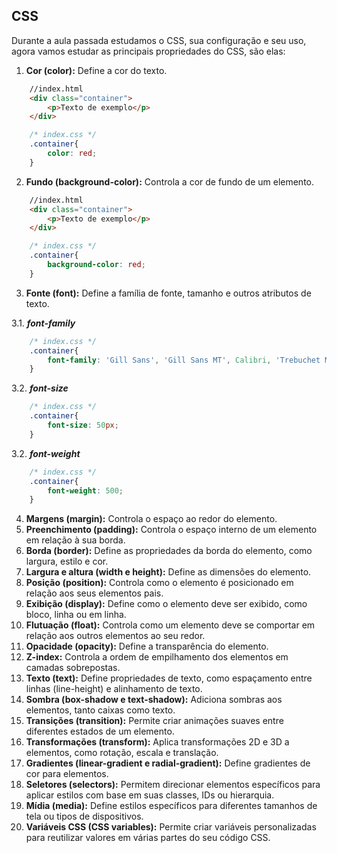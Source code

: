 ## CSS
Durante a aula passada estudamos o CSS, sua configuração e seu uso, agora vamos estudar as principais propriedades do CSS, são elas:

1. **Cor (color):** Define a cor do texto.
``` HTML
    //index.html
    <div class="container">
        <p>Texto de exemplo</p>
    </div>
```
``` CSS
    /* index.css */
    .container{
        color: red;
    }
```
2. **Fundo (background-color):** Controla a cor de fundo de um elemento.
``` HTML
    //index.html
    <div class="container">
        <p>Texto de exemplo</p>
    </div>
```
``` CSS
    /* index.css */
    .container{
        background-color: red;
    }
```
3. **Fonte (font):** Define a família de fonte, tamanho e outros atributos de texto.

3.1. ***font-family*** 
``` CSS
    /* index.css */
    .container{
        font-family: 'Gill Sans', 'Gill Sans MT', Calibri, 'Trebuchet MS', sans-serif
    }
```
3.2. ***font-size*** 
``` CSS
    /* index.css */
    .container{
        font-size: 50px;
    }
```
3.2. ***font-weight*** 
``` CSS
    /* index.css */
    .container{
        font-weight: 500;
    }
```

4. **Margens (margin):** Controla o espaço ao redor do elemento.
5. **Preenchimento (padding):** Controla o espaço interno de um elemento em relação à sua borda.
6. **Borda (border):** Define as propriedades da borda do elemento, como largura, estilo e cor.
7. **Largura e altura (width e height):** Define as dimensões do elemento.
8. **Posição (position):** Controla como o elemento é posicionado em relação aos seus elementos pais.
9. **Exibição (display):** Define como o elemento deve ser exibido, como bloco, linha ou em linha.
10. **Flutuação (float):** Controla como um elemento deve se comportar em relação aos outros elementos ao seu redor.
11. **Opacidade (opacity):** Define a transparência do elemento.
12. **Z-index:** Controla a ordem de empilhamento dos elementos em camadas sobrepostas.
13. **Texto (text):** Define propriedades de texto, como espaçamento entre linhas (line-height) e alinhamento de texto.
14. **Sombra (box-shadow e text-shadow):** Adiciona sombras aos elementos, tanto caixas como texto.
15. **Transições (transition):** Permite criar animações suaves entre diferentes estados de um elemento.
16. **Transformações (transform):** Aplica transformações 2D e 3D a elementos, como rotação, escala e translação.
17. **Gradientes (linear-gradient e radial-gradient):** Define gradientes de cor para elementos.
18. **Seletores (selectors):** Permitem direcionar elementos específicos para aplicar estilos com base em suas classes, IDs ou hierarquia.
19. **Mídia (media):** Define estilos específicos para diferentes tamanhos de tela ou tipos de dispositivos.
20. **Variáveis CSS (CSS variables):** Permite criar variáveis personalizadas para reutilizar valores em várias partes do seu código CSS.
